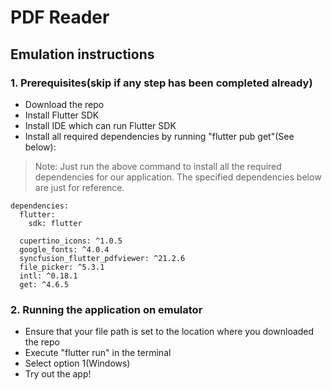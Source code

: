 # PDF Reader
 
## Emulation instructions
### 1. Prerequisites(skip if any step has been completed already)
- Download the repo
- Install Flutter SDK 
- Install IDE which can run Flutter SDK
- Install all required dependencies by running "flutter pub get"(See below):
> Note: Just run the above command to install all the required dependencies for our application. The specified dependencies below are just for reference.
```
dependencies:
  flutter:
    sdk: flutter

  cupertino_icons: ^1.0.5
  google_fonts: ^4.0.4
  syncfusion_flutter_pdfviewer: ^21.2.6
  file_picker: ^5.3.1
  intl: ^0.18.1
  get: ^4.6.5
  ```
  
### 2. Running the application on emulator
- Ensure that your file path is set to the location where you downloaded the repo
- Execute "flutter run" in the terminal 
- Select option 1(Windows)
- Try out the app!
